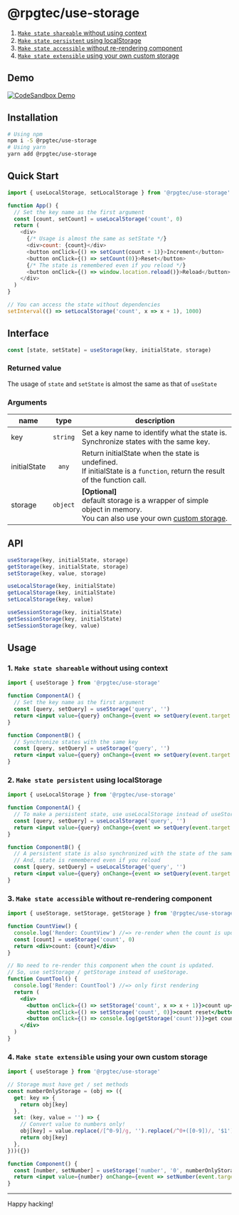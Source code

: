 # @rpgtec/use-storage
1. [`Make state shareable` without using context](#1-make-state-shareable-without-using-context)
4. [`Make state persistent` using localStorage](#2-make-state-persistent-using-localstorage)
2. [`Make state accessible` without re-rendering component](#3-make-state-accessible-without-re-rendering-component)
3. [`Make state extensible` using your own custom storage](#4-make-state-extensible-using-your-own-custom-storage)

## Demo

[![CodeSandbox Demo](https://codesandbox.io/static/img/play-codesandbox.svg)](https://codesandbox.io/s/github/rpgtec/use-storage/tree/main/examples/?file=/src/index.js)

## Installation

```sh
# Using npm
npm i -S @rpgtec/use-storage
# Using yarn
yarn add @rpgtec/use-storage
```

## Quick Start

``` js
import { useLocalStorage, setLocalStorage } from '@rpgtec/use-storage'

function App() {
  // Set the key name as the first argument
  const [count, setCount] = useLocalStorage('count', 0)
  return (
    <div>
      {/* Usage is almost the same as setState */}
      <div>count: {count}</div>
      <button onClick={() => setCount(count + 1)}>Increment</button>
      <button onClick={() => setCount(0)}>Reset</button>
      {/* The state is remembered even if you reload */}
      <button onClick={() => window.location.reload()}>Reload</button>
    </div>
  )
}

// You can access the state without dependencies
setInterval(() => setLocalStorage('count', x => x + 1), 1000)
```

## Interface

```js
const [state, setState] = useStorage(key, initialState, storage)
```

### Returned value

The usage of `state` and `setState` is almost the same as that of `useState`

### Arguments

| name         | type     | description |
| ------------ | :------: | ----------- |
| key          | `string` | Set a key name to identify what the state is.<br>Synchronize states with the same key. |
| initialState | `any`    | Return initialState when the state is undefined.<br>If initialState is a `function`, return the result of the function call. |
| storage      | `object` | **\[Optional\]**<br>default storage is a wrapper of simple object in memory.<br>You can also use your own [custom storage](#4-use-your-own-custom-storage-advanced-usage). |

## API

```js
useStorage(key, initialState, storage)
getStorage(key, initialState, storage)
setStorage(key, value, storage)
```
```js
useLocalStorage(key, initialState)
getLocalStorage(key, initialState)
setLocalStorage(key, value)
```
```js
useSessionStorage(key, initialState)
getSessionStorage(key, initialState)
setSessionStorage(key, value)
```

## Usage

### 1. `Make state shareable` without using context

```jsx
import { useStorage } from '@rpgtec/use-storage'

function ComponentA() {
  // Set the key name as the first argument
  const [query, setQuery] = useStorage('query', '')
  return <input value={query} onChange={event => setQuery(event.target.value)} />
}

function ComponentB() {
  // Synchronize states with the same key
  const [query, setQuery] = useStorage('query', '')
  return <input value={query} onChange={event => setQuery(event.target.value)} />
}
```

### 2. `Make state persistent` using localStorage

```jsx
import { useLocalStorage } from '@rpgtec/use-storage'

function ComponentA() {
  // To make a persistent state, use useLocalStorage instead of useStorage
  const [query, setQuery] = useLocalStorage('query', '')
  return <input value={query} onChange={event => setQuery(event.target.value)} />
}

function ComponentB() {
  // A persistent state is also synchronized with the state of the same key
  // And, state is remembered even if you reload
  const [query, setQuery] = useLocalStorage('query', '')
  return <input value={query} onChange={event => setQuery(event.target.value)} />
}
```

### 3. `Make state accessible` without re-rendering component

```jsx
import { useStorage, setStorage, getStorage } from '@rpgtec/use-storage'

function CountView() {
  console.log('Render: CountView') //=> re-render when the count is updated
  const [count] = useStorage('count', 0)
  return <div>count: {count}</div>
}

// No need to re-render this component when the count is updated.
// So, use setStorage / getStorage instead of useStorage.
function CountTool() {
  console.log('Render: CountTool') //=> only first rendering
  return (
    <div>
      <button onClick={() => setStorage('count', x => x + 1)}>count up</button>
      <button onClick={() => setStorage('count', 0)}>count reset</button>
      <button onClick={() => console.log(getStorage('count'))}>get count</button>
    </div>
  )
}
```

### 4. `Make state extensible` using your own custom storage

```jsx
import { useStorage } from '@rpgtec/use-storage'

// Storage must have get / set methods
const numberOnlyStorage = (obj => ({
  get: key => {
    return obj[key]
  },
  set: (key, value = '') => {
    // Convert value to numbers only!
    obj[key] = value.replace(/[^0-9]/g, '').replace(/^0+([0-9])/, '$1') || '0'
    return obj[key]
  },
}))({})

function Component() {
  const [number, setNumber] = useStorage('number', '0', numberOnlyStorage)
  return <input value={number} onChange={event => setNumber(event.target.value)} />
}
```

---
Happy hacking!
